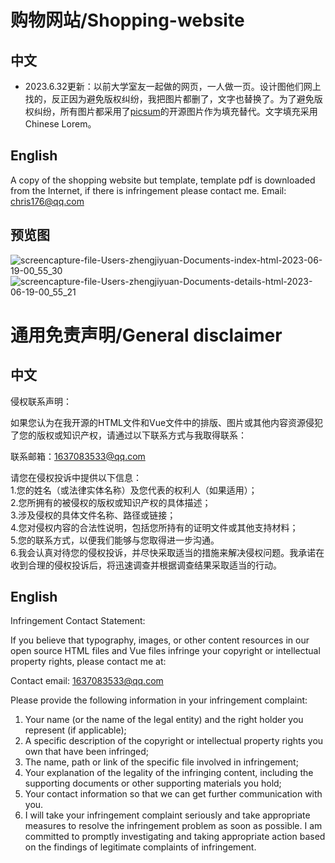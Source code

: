 # 购物网站/Shopping-website
## 中文
* 2023.6.32更新：以前大学室友一起做的网页，一人做一页。设计图他们网上找的，反正因为避免版权纠纷，我把图片都删了，文字也替换了。为了避免版权纠纷，所有图片都采用了[picsum](https://picsum.photos/)的开源图片作为填充替代。文字填充采用Chinese Lorem。
## English
A copy of the shopping website but template, template pdf is downloaded from the Internet, if there is infringement please contact me. Email: chris176@qq.com
## 预览图
![screencapture-file-Users-zhengjiyuan-Documents-index-html-2023-06-19-00_55_30](https://github.com/baicai99/Shopping-website/assets/101706274/ce8c1169-dcce-44be-918d-36e67fe0c887)
![screencapture-file-Users-zhengjiyuan-Documents-details-html-2023-06-19-00_55_21](https://github.com/baicai99/Shopping-website/assets/101706274/44ccba15-6d6a-4896-aed0-2b2b62952971)

# 通用免责声明/General disclaimer
## 中文
侵权联系声明：

如果您认为在我开源的HTML文件和Vue文件中的排版、图片或其他内容资源侵犯了您的版权或知识产权，请通过以下联系方式与我取得联系：

联系邮箱：1637083533@qq.com

请您在侵权投诉中提供以下信息：  
1.您的姓名（或法律实体名称）及您代表的权利人（如果适用）；  
2.您所拥有的被侵权的版权或知识产权的具体描述；  
3.涉及侵权的具体文件名称、路径或链接；  
4.您对侵权内容的合法性说明，包括您所持有的证明文件或其他支持材料；  
5.您的联系方式，以便我们能够与您取得进一步沟通。  
6.我会认真对待您的侵权投诉，并尽快采取适当的措施来解决侵权问题。我承诺在收到合理的侵权投诉后，将迅速调查并根据调查结果采取适当的行动。  
## English
Infringement Contact Statement:

If you believe that typography, images, or other content resources in our open source HTML files and Vue files infringe your copyright or intellectual property rights, please contact me at:

Contact email: 1637083533@qq.com

Please provide the following information in your infringement complaint:  
1. Your name (or the name of the legal entity) and the right holder you represent (if applicable);  
2. A specific description of the copyright or intellectual property rights you own that have been infringed;  
3. The name, path or link of the specific file involved in infringement;  
4. Your explanation of the legality of the infringing content, including the supporting documents or other supporting materials you hold;  
5. Your contact information so that we can get further communication with you.  
6. I will take your infringement complaint seriously and take appropriate measures to resolve the infringement problem as soon as possible. I am committed to promptly investigating and taking appropriate action based on the findings of legitimate complaints of infringement.  

